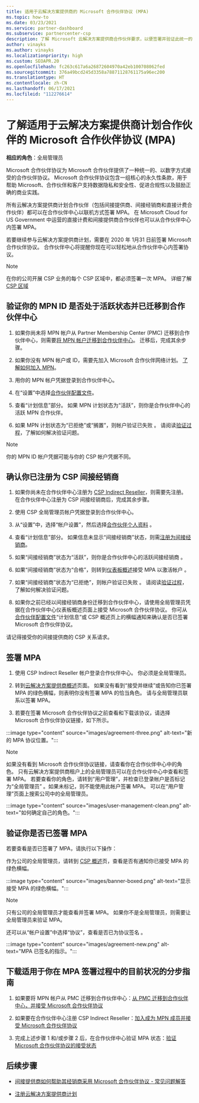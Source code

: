 ```yaml
---
title: 适用于云解决方案提供商的 Microsoft 合作伙伴协议 (MPA)
ms.topic: how-to
ms.date: 03/23/2021
ms.service: partner-dashboard
ms.subservice: partnercenter-csp
description: 了解 Microsoft 云解决方案提供商合作伙伴要求，以便签署并验证此统一的、以数字方式接受的 Microsoft 合作伙伴协议 (MPA)。
author: vinayks
ms.author: vinayks
ms.localizationpriority: high
ms.custom: SEOAPR.20
ms.openlocfilehash: fc263c617a6a26872604970a42eb100708062fed
ms.sourcegitcommit: 376a49bcd245d3358a78871128761175a96ec200
ms.translationtype: HT
ms.contentlocale: zh-CN
ms.lasthandoff: 06/17/2021
ms.locfileid: "112276614"
---
```

# <a name="learn-about-the-microsoft-partner-agreement-mpa-for-csp-program-partners"></a>了解适用于云解决方案提供商计划合作伙伴的 Microsoft 合作伙伴协议 (MPA)

**相应的角色**：全局管理员

Microsoft 合作伙伴协议为 Microsoft 合作伙伴提供了一种统一的、以数字方式接受的合作伙伴协议。 Microsoft 合作伙伴协议包含一组核心的永久性条款，用于帮助 Microsoft、合作伙伴和客户支持数据隐私和安全性、促进合规性以及鼓励正确的商业实践。

所有云解决方案提供商计划合作伙伴（包括间接提供商、间接经销商和直接计费合作伙伴）都可以在合作伙伴中心以联机方式签署 MPA。 在 Microsoft Cloud for US Government 中运营的直接计费和间接提供商合作伙伴也可以从合作伙伴中心内签署 MPA。

若要继续参与云解决方案提供商计划，需要在 2020 年 1月31 日前签署 Microsoft 合作伙伴协议。 合作伙伴中心将提醒你现在可以轻松地从合作伙伴中心内签署协议。

>[!NOTE]
>在你的公司开展 CSP 业务的每个 CSP 区域中，都必须签署一次 MPA。 详细了解 [CSP 区域](regional-authorization-overview.md) 

## <a name="verify-your-mpn-id-is-active-and-migrated-to-partner-center"></a>验证你的 MPN ID 是否处于活跃状态并已迁移到合作伙伴中心

1. 如果你尚未将 MPN 帐户从 Partner Membership Center (PMC) 迁移到合作伙伴中心，则需要[将 MPN 帐户迁移到合作伙伴中心](move-pmc-pc-map.md)。 迁移后，完成其余步骤。 

1. 如果你没有 MPN 帐户或 ID，需要先加入 Microsoft 合作伙伴网络计划。 [了解如何加入 MPN](mpn-create-a-partner-center-account.md)。

1. 用你的 MPN 帐户凭据登录到合作伙伴中心。
 
1. 在“设置”中选择[合作伙伴配置文件](https://partner.microsoft.com/pcv/accountsettings/connectedpartnerprofile)。

1. 查看“计划信息”部分。 如果 MPN 计划状态为“活跃”，则你是合作伙伴中心的活跃 MPN 合作伙伴。
 
1. 如果 MPN 计划状态为“已拒绝”或“搁置”，则帐户验证已失败 。 请阅读[验证过程](verification-responses.md)，了解如何解决验证问题。



>[!NOTE]
>你的 MPN ID 帐户凭据可能与你的 CSP 帐户凭据不同。

## <a name="confirm-you-are-enrolled-as-a-csp-indirect-reseller"></a>确认你已注册为 CSP 间接经销商

1. 如果你尚未在合作伙伴中心注册为 [CSP Indirect Reseller](indirect-reseller-tasks-in-partner-center.md)，则需要先注册。 在合作伙伴中心注册为 CSP 间接经销商后，完成其余步骤。

1. 使用 CSP 全局管理员帐户凭据登录到合作伙伴中心。

1. 从“设置”中，选择“帐户设置”，然后选择[合作伙伴个人资料](https://partner.microsoft.com/pcv/accountsettings/partnerprofile) 。

1. 查看“计划信息”部分。 如果信息未显示“间接经销商”状态，则需[注册为间接经销商](indirect-reseller-tasks-in-partner-center.md)。

1. 如果“间接经销商”状态为“活跃”，则你是合作伙伴中心的活跃间接经销商 。
 
4. 如果“间接经销商”状态为“合格”，则转到[仪表板概述](https://partner.microsoft.com/pcv/dashboard/overview)接受 MPA 以激活帐户  。
 
1. 如果“间接经销商”状态为“已拒绝”，则帐户验证已失败 。 请阅读[验证过程](verification-responses.md)，了解如何解决验证问题。

1. 如果你之前已经以间接经销商身份迁移到合作伙伴中心，请使用全局管理员凭据在合作伙伴中心仪表板概述页面上接受 Microsoft 合作伙伴协议。 你可从[合作伙伴配置文件](https://partner.microsoft.com/pcv/accountsettings/partnerprofile)“计划信息”或 CSP 概述页上的横幅通知来确认是否已签署 Microsoft 合作伙伴协议。

请记得接受你的间接提供商的 CSP 关系请求。

## <a name="sign-the-mpa"></a>签署 MPA

1. 使用 CSP Indirect Reseller 帐户登录合作伙伴中心。 你必须是全局管理员。
1. 转到[云解决方案提供商概述](https://partner.microsoft.com/pcv/dashboard/overview)页面。  如果没有看到“接受并继续”或告知你已签署 MPA 的绿色横幅，则表明你没有签署 MPA 的恰当角色。 请与全局管理员联系以签署 MPA。

1. 若要在签署 Microsoft 合作伙伴协议之前查看和下载该协议，请选择 Microsoft 合作伙伴协议链接，如下所示。

:::image type="content" source="images/agreement-three.png" alt-text="新的 MPA 协议位置。":::

>[!NOTE]
>如果没有看到 Microsoft 合作伙伴协议链接，请查看你在合作伙伴中心中的角色。 只有云解决方案提供商租户上的全局管理员可以在合作伙伴中心中查看和签署 MPA。 若要查看你的角色，请转到“用户管理”，并检查已登录帐户是否标记为“全局管理员” 。如果未标记，则不能使用此帐户签署 MPA。 可以在“用户管理”页面上搜索公司中的全局管理员。

:::image type="content" source="images/user-management-clean.png" alt-text="如何确定自己的角色。":::

## <a name="verify-that-you-have-signed-the-mpa"></a>验证你是否已签署 MPA

若要查看是否已签署了 MPA，请执行以下操作：

 作为公司的全局管理员，请转到 [CSP 概述](https://partner.microsoft.com/pcv/dashboard/overview)页，查看是否有通知你已接受 MPA 的绿色横幅。

 
:::image type="content" source="images/banner-boxed.png" alt-text="显示接受 MPA 的绿色横幅。":::

>[!NOTE]
>只有公司的全局管理员才能查看并签署 MPA。 如果你不是全局管理员，则需要让全局管理员来验证 MPA。

还可以从“帐户设置”中选择“协议”，查看是否已为协议签名 。

:::image type="content" source="images/agreement-new.png" alt-text="MPA 已签名的指示。":::


## <a name="download-the-step-by-step-guide-thats-right-for-where-you-are-in-the-mpa-signing-process"></a>下载适用于你在 MPA 签署过程中的目前状况的分步指南

1. 如果要将 MPN 帐户从 PMC 迁移到合作伙伴中心：[从 PMC 迁移到合作伙伴中心，并接受 Microsoft 合作伙伴协议](https://assetsprod.microsoft.com/mpn/migrate-pmc-pc-mpa-guide.pptx)

2. 如果要在合作伙伴中心注册 CSP Indirect Reseller：[加入成为 MPN 成员并接受 Microsoft 合作伙伴协议](https://assetsprod.microsoft.com/mpn/onboard-pc-csp-mpn-mpa-guide.pptx)

3. 完成上述步骤 1 和/或步骤 2 后，在合作伙伴中心验证 MPA 状态：[验证 Microsoft 合作伙伴协议的接受状态](https://assetsprod.microsoft.com/mpn/verify-mpa-acceptance-status.pptx)
 
## <a name="next-steps"></a>后续步骤

- [间接提供商如何帮助其经销商采用 Microsoft 合作伙伴协议 - 常见问题解答](mpa-indirect-provider-faq.md)

- [注册云解决方案提供商计划](indirect-reseller-tasks-in-partner-center.md)
